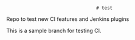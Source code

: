                                      # test
Repo to test new CI features and Jenkins plugins

This is a sample branch for testing CI. 
